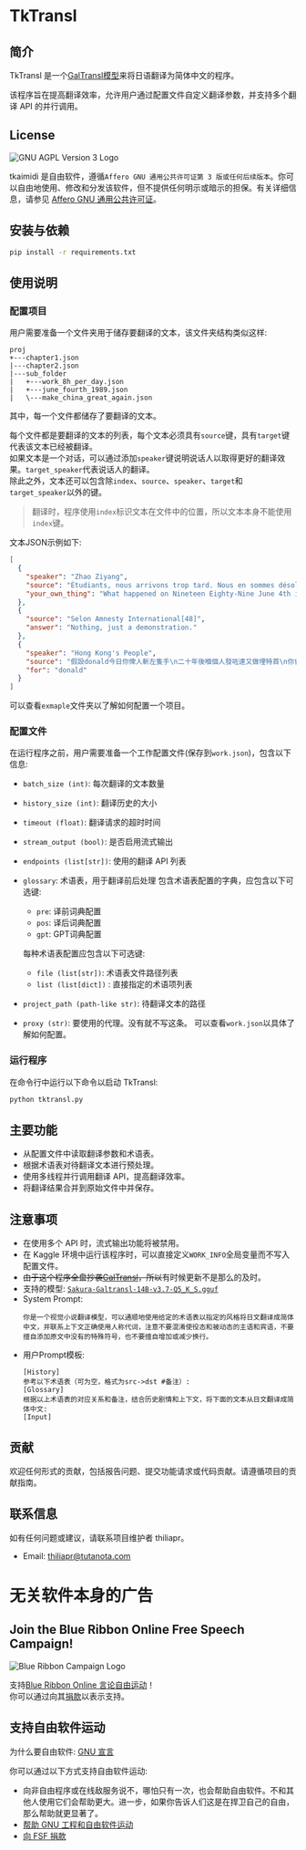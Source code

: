 # TkTransl
## 简介
TkTransl 是一个[GalTransl模型](https://huggingface.co/SakuraLLM/Sakura-GalTransl-7B-v3)来将日语翻译为简体中文的程序。

该程序旨在提高翻译效率，允许用户通过配置文件自定义翻译参数，并支持多个翻译 API 的并行调用。

## License
![GNU AGPL Version 3 Logo](https://www.gnu.org/graphics/agplv3-with-text-162x68.png)

tkaimidi 是自由软件，遵循`Affero GNU 通用公共许可证第 3 版或任何后续版本`。你可以自由地使用、修改和分发该软件，但不提供任何明示或暗示的担保。有关详细信息，请参见 [Affero GNU 通用公共许可证](https://www.gnu.org/licenses/agpl-3.0.html)。

## 安装与依赖
```bash
pip install -r requirements.txt
```

## 使用说明
### 配置项目
用户需要准备一个文件夹用于储存要翻译的文本，该文件夹结构类似这样:
```plain
proj
+---chapter1.json
|---chapter2.json
|---sub_folder
|   +---work_8h_per_day.json
|   +---june_fourth_1989.json
|   \---make_china_great_again.json
```
其中，每一个文件都储存了要翻译的文本。

每个文件都是要翻译的文本的列表，每个文本必须具有`source`键，具有`target`键代表该文本已经被翻译。  
如果文本是一个对话，可以通过添加`speaker`键说明说话人以取得更好的翻译效果。`target_speaker`代表说话人的翻译。  
除此之外，文本还可以包含除`index`、`source`、`speaker`、`target`和`target_speaker`以外的键。
> 翻译时，程序使用`index`标识文本在文件中的位置，所以文本本身不能使用`index`键。

文本JSON示例如下:
```json
[
  {
    "speaker": "Zhao Ziyang",
    "source": "Étudiants, nous arrivons trop tard. Nous en sommes désolés.",
    "your_own_thing": "What happened on Nineteen Eighty-Nine June 4th in China?"
  },
  {
    "source": "Selon Amnesty International[48]",
    "answer": "Nothing, just a demonstration."
  },
  {
    "speaker": "Hong Kong's People",
    "source": "假設donald今日你俾人斬左隻手\n二十年後嗰個人發咗達又做埋特首\n你會否因為佢嘅成就\n然後叫自己不要追究？",
    "for": "donald"
  }
]
```

可以查看`exmaple`文件夹以了解如何配置一个项目。

### 配置文件
在运行程序之前，用户需要准备一个工作配置文件(保存到`work.json`)，包含以下信息:
- `batch_size (int)`: 每次翻译的文本数量
- `history_size (int)`: 翻译历史的大小
- `timeout (float)`: 翻译请求的超时时间
- `stream_output (bool)`: 是否启用流式输出
- `endpoints (list[str])`: 使用的翻译 API 列表
- `glossary`: 术语表，用于翻译前后处理
  包含术语表配置的字典，应包含以下可选键:
    - `pre`: 译前词典配置
    - `pos`: 译后词典配置
    - `gpt`: GPT词典配置

  每种术语表配置应包含以下可选键:
    - `file (list[str])`: 术语表文件路径列表
    - `list (list[dict])` : 直接指定的术语项列表
- `project_path (path-like str)`: 待翻译文本的路径
- `proxy (str)`: 要使用的代理。没有就不写这条。
可以查看`work.json`以具体了解如何配置。

### 运行程序
在命令行中运行以下命令以启动 TkTransl:
```bash
python tktransl.py
```

## 主要功能
- 从配置文件中读取翻译参数和术语表。
- 根据术语表对待翻译文本进行预处理。
- 使用多线程并行调用翻译 API，提高翻译效率。
- 将翻译结果合并到原始文件中并保存。

## 注意事项
- 在使用多个 API 时，流式输出功能将被禁用。
- 在 Kaggle 环境中运行该程序时，可以直接定义`WORK_INFO`全局变量而不写入配置文件。
- ~~由于这个程序全盘抄袭[GalTransl](https://github.com/GalTransl/GalTransl/)，所以~~有时候更新不是那么的及时。
- 支持的模型: [`Sakura-Galtransl-14B-v3.7-Q5_K_S.gguf`](https://hf-mirror.com/SakuraLLM/Sakura-GalTransl-14B-v3.7/blob/main/Sakura-Galtransl-14B-v3.7-Q5_K_S.gguf)
- System Prompt:
  ```plain
  你是一个视觉小说翻译模型，可以通顺地使用给定的术语表以指定的风格将日文翻译成简体中文，并联系上下文正确使用人称代词，注意不要混淆使役态和被动态的主语和宾语，不要擅自添加原文中没有的特殊符号，也不要擅自增加或减少换行。
  ```
- 用户Prompt模板:
  ```plain
  [History]  
  参考以下术语表（可为空，格式为src->dst #备注）:  
  [Glossary]  
  根据以上术语表的对应关系和备注，结合历史剧情和上下文，将下面的文本从日文翻译成简体中文:  
  [Input]
  ```

## 贡献
欢迎任何形式的贡献，包括报告问题、提交功能请求或代码贡献。请遵循项目的贡献指南。

## 联系信息
如有任何问题或建议，请联系项目维护者 thiliapr。
- Email: thiliapr@tutanota.com

# 无关软件本身的广告
## Join the Blue Ribbon Online Free Speech Campaign!
![Blue Ribbon Campaign Logo](https://www.eff.org/files/brstrip.gif)

支持[Blue Ribbon Online 言论自由运动](https://www.eff.org/pages/blue-ribbon-campaign)！  
你可以通过向其[捐款](https://supporters.eff.org/donate)以表示支持。

## 支持自由软件运动
为什么要自由软件: [GNU 宣言](https://www.gnu.org/gnu/manifesto.html)

你可以通过以下方式支持自由软件运动:
- 向非自由程序或在线敌服务说不，哪怕只有一次，也会帮助自由软件。不和其他人使用它们会帮助更大。进一步，如果你告诉人们这是在捍卫自己的自由，那么帮助就更显著了。
- [帮助 GNU 工程和自由软件运动](https://www.gnu.org/help/help.html)
- [向 FSF 捐款](https://www.fsf.org/about/ways-to-donate/)